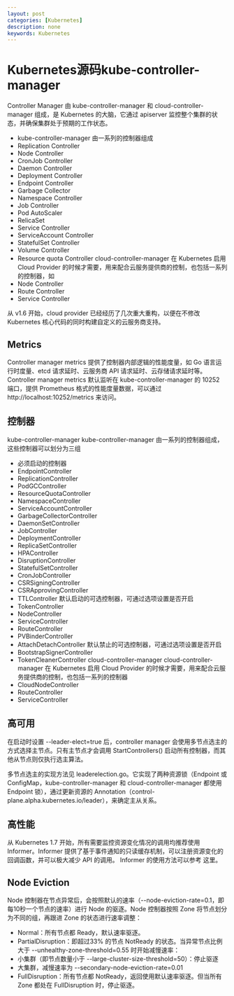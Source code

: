 ```yaml
---
layout: post
categories: [Kubernetes]
description: none
keywords: Kubernetes
---
```

# Kubernetes源码kube-controller-manager
Controller Manager 由 kube-controller-manager 和 cloud-controller-manager 组成，是 Kubernetes 的大脑，它通过 apiserver 监控整个集群的状态，并确保集群处于预期的工作状态。
- kube-controller-manager 由一系列的控制器组成
- Replication Controller
- Node Controller
- CronJob Controller
- Daemon Controller
- Deployment Controller
- Endpoint Controller
- Garbage Collector
- Namespace Controller
- Job Controller
- Pod AutoScaler
- RelicaSet
- Service Controller
- ServiceAccount Controller
- StatefulSet Controller
- Volume Controller
- Resource quota Controller cloud-controller-manager 在 Kubernetes 启用 Cloud Provider 的时候才需要，用来配合云服务提供商的控制，也包括一系列的控制器，如
- Node Controller
- Route Controller
- Service Controller

从 v1.6 开始，cloud provider 已经经历了几次重大重构，以便在不修改 Kubernetes 核心代码的同时构建自定义的云服务商支持。

## Metrics
Controller manager metrics 提供了控制器内部逻辑的性能度量，如 Go 语言运行时度量、etcd 请求延时、云服务商 API 请求延时、云存储请求延时等。Controller manager metrics 默认监听在 kube-controller-manager 的 10252 端口，提供 Prometheus 格式的性能度量数据，可以通过 http://localhost:10252/metrics 来访问。

## 控制器
kube-controller-manager kube-controller-manager 由一系列的控制器组成，这些控制器可以划分为三组
- 必须启动的控制器
- EndpointController
- ReplicationController
- PodGCController
- ResourceQuotaController
- NamespaceController
- ServiceAccountController
- GarbageCollectorController
- DaemonSetController
- JobController
- DeploymentController
- ReplicaSetController
- HPAController
- DisruptionController
- StatefulSetController
- CronJobController
- CSRSigningController
- CSRApprovingController
- TTLController
默认启动的可选控制器，可通过选项设置是否开启
- TokenController
- NodeController
- ServiceController
- RouteController
- PVBinderController
- AttachDetachController
默认禁止的可选控制器，可通过选项设置是否开启
- BootstrapSignerController
- TokenCleanerController cloud-controller-manager cloud-controller-manager 在 Kubernetes 启用 Cloud Provider 的时候才需要，用来配合云服务提供商的控制，也包括一系列的控制器
- CloudNodeController
- RouteController
- ServiceController

## 高可用
在启动时设置 --leader-elect=true 后，controller manager 会使用多节点选主的方式选择主节点。只有主节点才会调用 StartControllers() 启动所有控制器，而其他从节点则仅执行选主算法。

多节点选主的实现方法见 leaderelection.go。它实现了两种资源锁（Endpoint 或 ConfigMap，kube-controller-manager 和 cloud-controller-manager 都使用 Endpoint 锁），通过更新资源的 Annotation（control-plane.alpha.kubernetes.io/leader），来确定主从关系。

## 高性能
从 Kubernetes 1.7 开始，所有需要监控资源变化情况的调用均推荐使用 Informer。Informer 提供了基于事件通知的只读缓存机制，可以注册资源变化的回调函数，并可以极大减少 API 的调用。 Informer 的使用方法可以参考 这里。

## Node Eviction
Node 控制器在节点异常后，会按照默认的速率（--node-eviction-rate=0.1，即每10秒一个节点的速率）进行 Node 的驱逐。Node 控制器按照 Zone 将节点划分为不同的组，再跟进 Zone 的状态进行速率调整：
- Normal：所有节点都 Ready，默认速率驱逐。
- PartialDisruption：即超过33% 的节点 NotReady 的状态。当异常节点比例大于 --unhealthy-zone-threshold=0.55 时开始减慢速率：
- 小集群（即节点数量小于 --large-cluster-size-threshold=50）：停止驱逐
- 大集群，减慢速率为 --secondary-node-eviction-rate=0.01
- FullDisruption：所有节点都 NotReady，返回使用默认速率驱逐。但当所有 Zone 都处在 FullDisruption 时，停止驱逐。



